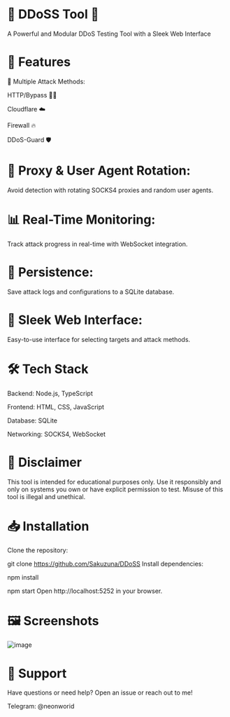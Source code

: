 # 🚀 DDoSS Tool 🚀
A Powerful and Modular DDoS Testing Tool with a Sleek Web Interface

# 🌟 Features
🎯 Multiple Attack Methods:

HTTP/Bypass 🕵️‍♂️

Cloudflare ☁️

Firewall 🔥

DDoS-Guard 🛡️

# 🔄 Proxy & User Agent Rotation:

Avoid detection with rotating SOCKS4 proxies and random user agents.

# 📊 Real-Time Monitoring:

Track attack progress in real-time with WebSocket integration.

# 💾 Persistence:

Save attack logs and configurations to a SQLite database.

# 🎨 Sleek Web Interface:

Easy-to-use interface for selecting targets and attack methods.

# 🛠️ Tech Stack
Backend: Node.js, TypeScript

Frontend: HTML, CSS, JavaScript

Database: SQLite

Networking: SOCKS4, WebSocket

# 🚨 Disclaimer
This tool is intended for educational purposes only. Use it responsibly and only on systems you own or have explicit permission to test. Misuse of this tool is illegal and unethical.

# 📥 Installation
Clone the repository:

git clone https://github.com/Sakuzuna/DDoSS
Install dependencies:

npm install

npm start
Open http://localhost:5252 in your browser.

# 🖼️ Screenshots
![image](https://github.com/user-attachments/assets/d5a9dc54-f7c0-46cf-8c29-44bda6dcea49)


# 💬 Support
Have questions or need help? Open an issue or reach out to me!

Telegram: @neonworid
